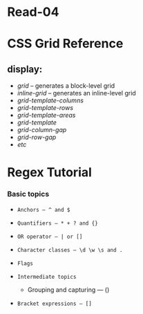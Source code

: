 # Read-04
# CSS Grid Reference
## display:
  - *grid* – generates a block-level grid
  - *inline-grid* – generates an inline-level grid
  - *grid-template-columns*
  - *grid-template-rows*
  - *grid-template-areas*
  - *grid-template*
  - *grid-column-gap*
  - *grid-row-gap*
  - *etc*
# Regex Tutorial
### Basic topics
   - `Anchors — ^ and $`
   - `Quantifiers — * + ? and {}`
   - `OR operator — | or []`
   - `Character classes — \d \w \s and .`
   - `Flags`
     
  - `Intermediate topics`
     - Grouping and capturing — ()
  - `Bracket expressions — []`


